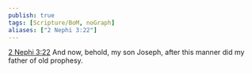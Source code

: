 ```yaml
---
publish: true
tags: [Scripture/BoM, noGraph]
aliases: ["2 Nephi 3:22"]
---
```

[2 Nephi 3:22](https://churchofjesuschrist.org/study/scriptures/bofm/2-ne/3?lang=eng&id=p22#p22) And now, behold, my son Joseph, after this manner did my father of old prophesy.
